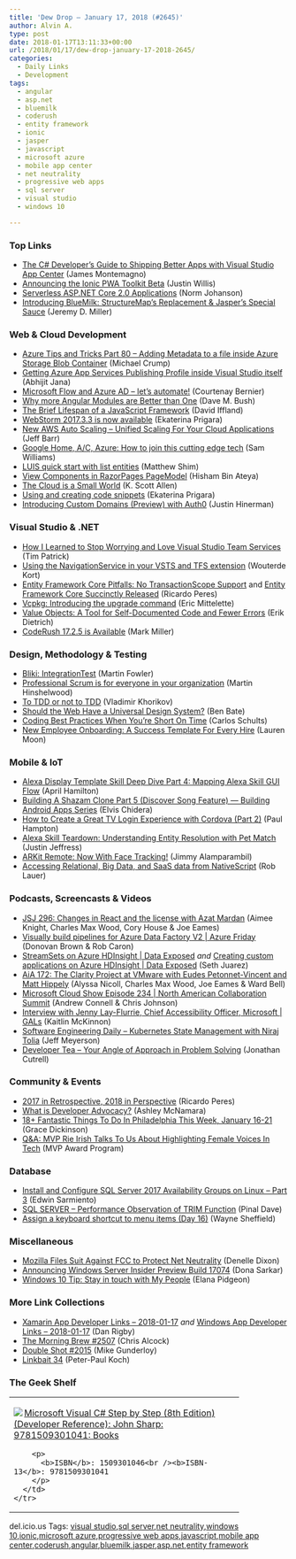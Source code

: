 ```yaml
---
title: 'Dew Drop – January 17, 2018 (#2645)'
author: Alvin A.
type: post
date: 2018-01-17T13:11:33+00:00
url: /2018/01/17/dew-drop-january-17-2018-2645/
categories:
  - Daily Links
  - Development
tags:
  - angular
  - asp.net
  - bluemilk
  - coderush
  - entity framework
  - ionic
  - jasper
  - javascript
  - microsoft azure
  - mobile app center
  - net neutrality
  - progressive web apps
  - sql server
  - visual studio
  - windows 10

---
```

### <a name="top"></a>Top Links

  * <a href="https://blog.xamarin.com/c-developers-guide-shipping-better-apps-visual-studio-app-center/" target="_blank">The C# Developer’s Guide to Shipping Better Apps with Visual Studio App Center</a> (James Montemagno)
  * <a href="https://blog.ionicframework.com/announcing-the-ionic-pwa-toolkit-beta/" target="_blank">Announcing the Ionic PWA Toolkit Beta</a> (Justin Willis)
  * <a href="http://feedproxy.google.com/~r/AwsDeveloperBlog/~3/KiVXEDzTb2U/" target="_blank">Serverless ASP.NET Core 2.0 Applications</a> (Norm Johanson)
  * <a href="https://jeremydmiller.com/2018/01/16/introducing-bluemilk-structuremaps-replacement-jaspers-special-sauce/" target="_blank">Introducing BlueMilk: StructureMap’s Replacement & Jasper’s Special Sauce</a> (Jeremy D. Miller)



### <a name="web"></a>Web & Cloud Development

  * <a href="https://www.michaelcrump.net/azure-tips-and-tricks80/" target="_blank">Azure Tips and Tricks Part 80 &#8211; Adding Metadata to a file inside Azure Storage Blob Container</a> (Michael Crump)
  * <a href="http://dailydotnettips.com/2018/01/17/getting-azure-app-services-publishing-profile-inside-visual-studio-itself/" target="_blank">Getting Azure App Services Publishing Profile inside Visual Studio itself</a> (Abhijit Jana)
  * <a href="https://blogs.technet.microsoft.com/cbernier/2018/01/16/microsoft-flow-and-azure-ad-lets-automate/" target="_blank">Microsoft Flow and Azure AD – let’s automate!</a> (Courtenay Bernier)
  * <a href="https://blog.dmbcllc.com/angular-modules-better-one/" target="_blank">Why more Angular Modules are Better than One</a> (Dave M. Bush)
  * <a href="http://www.infoq.com/news/2018/01/javascript-lifespan-limited?utm_campaign=infoq_content&utm_source=infoq&utm_medium=feed&utm_term=global" target="_blank">The Brief Lifespan of a JavaScript Framework</a> (David Iffland)
  * <a href="https://blog.jetbrains.com/webstorm/2018/01/webstorm-2017-3-3/" target="_blank">WebStorm 2017.3.3 is now available</a> (Ekaterina Prigara)
  * <a href="http://feedproxy.google.com/~r/AmazonWebServicesBlog/~3/tAJ64WVvap0/" target="_blank">New AWS Auto Scaling – Unified Scaling For Your Cloud Applications</a> (Jeff Barr)
  * <a href="http://www.codingwithsam.com/google-home-c-azure-join-cutting-edge-tech/" target="_blank">Google Home, A/C, Azure: How to join this cutting edge tech</a> (Sam Williams)
  * <a href="https://blog.botframework.com/2018/01/16/luis-quick-start-list-entities/" target="_blank">LUIS quick start with list entities</a> (Matthew Shim)
  * <a href="http://www.hishambinateya.com/view-components-in-razorpages-pagemodel" target="_blank">View Components in RazorPages PageModel</a> (Hisham Bin Ateya)
  * <a href="https://odetocode.com/blogs/scott/archive/2018/01/16/the-cloud-is-a-small-world.aspx" target="_blank">The Cloud is a Small World</a> (K. Scott Allen)
  * <a href="https://blog.jetbrains.com/webstorm/2018/01/using-and-creating-code-snippets/" target="_blank">Using and creating code snippets</a> (Ekaterina Prigara)
  * <a href="https://auth0.com/blog/introducing-custom-domains-preview-with-auth0/" target="_blank">Introducing Custom Domains (Preview) with Auth0</a> (Justin Hinerman)



### <a name="dotnet"></a>Visual Studio & .NET

  * <a href="https://visualstudiomagazine.com/articles/2018/01/12/love-vsts.aspx" target="_blank">How I Learned to Stop Worrying and Love Visual Studio Team Services</a> (Tim Patrick)
  * <a href="https://blogs.msdn.microsoft.com/visualstudioalmrangers/2018/01/16/using-the-navigationservice-in-your-vsts-and-tfs-extension/" target="_blank">Using the NavigationService in your VSTS and TFS extension</a> (Wouterde Kort)
  * <a href="https://weblogs.asp.net/ricardoperes/entity-framework-core-pitfalls-no-transactionscope-support?WT.mc_id=DX_MVP4025064" target="_blank">Entity Framework Core Pitfalls: No TransactionScope Support</a> and <a href="https://weblogs.asp.net/ricardoperes/entity-framework-core-succinctly-released?WT.mc_id=DX_MVP4025064" target="_blank">Entity Framework Core Succinctly Released</a> (Ricardo Peres)
  * <a href="https://blogs.msdn.microsoft.com/vcblog/2018/01/16/vcpkg-introducing-the-upgrade-command/" target="_blank">Vcpkg: Introducing the upgrade command</a> (Eric Mittelette)
  * <a href="https://blog.ndepend.com/value-objects-tool-self-documented-code-fewer-errors/" target="_blank">Value Objects: A Tool for Self-Documented Code and Fewer Errors</a> (Erik Dietrich)
  * <a href="https://community.devexpress.com/blogs/markmiller/archive/2018/01/16/coderush-17-2-5-is-available.aspx" target="_blank">CodeRush 17.2.5 is Available</a> (Mark Miller)



### <a name="design"></a>Design, Methodology & Testing

  * <a href="https://martinfowler.com/bliki/IntegrationTest.html" target="_blank">Bliki: IntegrationTest</a> (Martin Fowler)
  * <a href="https://nkdagility.com/professional-scrum-everyone-organisation/" target="_blank">Professional Scrum is for everyone in your organization</a> (Martin Hinshelwood)
  * <a href="http://enterprisecraftsmanship.com/2018/01/16/tdd-not-tdd/" target="_blank">To TDD or not to TDD</a> (Vladimir Khorikov)
  * <a href="https://www.webdesignerdepot.com/2018/01/should-the-web-have-a-universal-design-system/" target="_blank">Should the Web Have a Universal Design System?</a> (Ben Bate)
  * <a href="http://feedproxy.google.com/~r/SubMain/~3/_FwWZzl2rao/" target="_blank">Coding Best Practices When You’re Short On Time</a> (Carlos Schults)
  * <a href="https://blog.trello.com/new-employee-onboarding-best-practices-for-new-hires" target="_blank">New Employee Onboarding: A Success Template For Every Hire</a> (Lauren Moon)



### <a name="mobile"></a>Mobile & IoT

  * <a href="https://lovemyecho.com/2018/01/16/alexa-display-template-skill-deep-dive-part-4-mapping-alexa-skill-gui-flow/" target="_blank">Alexa Display Template Skill Deep Dive Part 4: Mapping Alexa Skill GUI Flow</a> (April Hamilton)
  * <a href="https://android.jlelse.eu/building-a-shazam-clone-part-5-discover-song-feature-building-android-apps-series-a70f7c3a9795?source=rss----8fca399d4de---4" target="_blank">Building A Shazam Clone Part 5 (Discover Song Feature) — Building Android Apps Series</a> (Elvis Chidera)
  * <a href="https://developer.amazon.com/blogs/appstore/post/fbc64579-e411-455d-ad10-3b09a507ae76/how-to-create-a-great-tv-login-experience-with-cordova-part-2" target="_blank">How to Create a Great TV Login Experience with Cordova (Part 2)</a> (Paul Hampton)
  * <a href="https://developer.amazon.com/blogs/alexa/post/cfbd2f5e-c72f-4b03-8040-8628bbca204c/alexa-skill-teardown-understanding-entity-resolution-with-pet-match" target="_blank">Alexa Skill Teardown: Understanding Entity Resolution with Pet Match</a> (Justin Jeffress)
  * <a href="https://blogs.unity3d.com/2018/01/16/arkit-remote-now-with-face-tracking/" target="_blank">ARKit Remote: Now With Face Tracking!</a> (Jimmy Alamparambil)
  * <a href="https://www.nativescript.org/blog/accessing-relational-big-data-and-saas-data-from-nativescript" target="_blank">Accessing Relational, Big Data, and SaaS data from NativeScript</a> (Rob Lauer)



### <a name="podcasts"></a>Podcasts, Screencasts & Videos

  * <a href="https://devchat.tv/js-jabber/jsj-296-changes-react-license-azat-mardan" target="_blank">JSJ 296: Changes in React and the license with Azat Mardan</a> (Aimee Knight, Charles Max Wood, Cory House & Joe Eames)
  * <a href="https://channel9.msdn.com/Shows/Azure-Friday/Visually-build-pipelines-for-Azure-Data-Factory-V2?WT.mc_id=DX_MVP4025064" target="_blank">Visually build pipelines for Azure Data Factory V2 | Azure Friday</a> (Donovan Brown & Rob Caron)
  * <a href="https://channel9.msdn.com/Shows/Data-Exposed/StreamSets-on-Azure-HDInsight?WT.mc_id=DX_MVP4025064" target="_blank">StreamSets on Azure HDInsight | Data Exposed</a> _and_ <a href="https://channel9.msdn.com/Shows/Data-Exposed/Creating-custom-applications-on-Azure-HDInsight?WT.mc_id=DX_MVP4025064" target="_blank">Creating custom applications on Azure HDInsight | Data Exposed</a> (Seth Juarez)
  * <a href="https://devchat.tv/adv-in-angular/aia-172-clarity-project-vmware-eudes-petonnet-vincent-matt-hippely" target="_blank">AiA 172: The Clarity Project at VMware with Eudes Petonnet-Vincent and Matt Hippely</a> (Alyssa Nicoll, Charles Max Wood, Joe Eames & Ward Bell)
  * <a href="http://feeds.microsoftcloudshow.com/~r/microsoftcloudshowepisodes/~3/izV_hqhCGvg/234-north-american-collaboration-summit" target="_blank">Microsoft Cloud Show Episode 234 | North American Collaboration Summit</a> (Andrew Connell & Chris Johnson)
  * <a href="https://channel9.msdn.com/Shows/GALs/Interview-with-Jenny-Lay-Flurrie-Chief-Accessibility-Officer-Microsoft?WT.mc_id=DX_MVP4025064" target="_blank">Interview with Jenny Lay-Flurrie, Chief Accessibility Officer, Microsoft | GALs</a> (Kaitlin McKinnon)
  * <a href="https://softwareengineeringdaily.com/2018/01/17/kubernetes-state-management-with-niraj-tolia/" target="_blank">Software Engineering Daily &#8211; Kubernetes State Management with Niraj Tolia</a> (Jeff Meyerson)
  * <a href="http://developertea.simplecast.fm/485" target="_blank">Developer Tea &#8211; Your Angle of Approach in Problem Solving</a> (Jonathan Cutrell)



### <a name="events"></a>Community & Events

  * <a href="https://weblogs.asp.net/ricardoperes/2017-in-retrospective-2018-in-perspective?WT.mc_id=DX_MVP4025064" target="_blank">2017 in Retrospective, 2018 in Perspective</a> (Ricardo Peres)
  * <a href="https://medium.com/@ashleymcnamara/what-is-developer-advocacy-3a92442b627c?source=rss-3ded8573854e------2" target="_blank">What is Developer Advocacy?</a> (Ashley McNamara)
  * <a href="https://www.uwishunu.com/2018/01/18-fantastic-things-philadelphia-week-january-16-21/" target="_blank">18+ Fantastic Things To Do In Philadelphia This Week, January 16-21</a> (Grace Dickinson)
  * <a href="https://blogs.msdn.microsoft.com/mvpawardprogram/2018/01/16/qa-mvp-rie-irish/" target="_blank">Q&A: MVP Rie Irish Talks To Us About Highlighting Female Voices In Tech</a> (MVP Award Program)



### <a name="sql"></a>Database

  * <a href="http://feedproxy.google.com/~r/MSSQLTips-LatestSqlServerTips/~3/r-pqR4avn5E/tip.asp" target="_blank">Install and Configure SQL Server 2017 Availability Groups on Linux &#8211; Part 3</a> (Edwin Sarmiento)
  * <a href="https://blog.sqlauthority.com/2018/01/17/sql-server-performance-observation-trim-function/" target="_blank">SQL SERVER – Performance Observation of TRIM Function</a> (Pinal Dave)
  * <a href="http://blog.waynesheffield.com/wayne/archive/2018/01/assigning-keyboard-shortcuts-menu-items-day-16/" target="_blank">Assign a keyboard shortcut to menu items (Day 16)</a> (Wayne Sheffield)



### <a name="misc"></a>Miscellaneous

  * <a href="https://blog.mozilla.org/blog/2018/01/16/mozilla-files-suit-fcc-protect-net-neutrality/" target="_blank">Mozilla Files Suit Against FCC to Protect Net Neutrality</a> (Denelle Dixon)
  * <a href="http://blogs.windows.com/windowsexperience/2018/01/16/announcing-windows-server-insider-preview-build-17074/?WT.mc_id=DX_MVP4025064" target="_blank">Announcing Windows Server Insider Preview Build 17074</a> (Dona Sarkar)
  * <a href="http://blogs.windows.com/windowsexperience/2018/01/16/windows-10-tip-stay-touch-people/?WT.mc_id=DX_MVP4025064" target="_blank">Windows 10 Tip: Stay in touch with My People</a> (Elana Pidgeon)



### <a name="links"></a>More Link Collections

  * <a href="https://www.allaboutxamarin.com/2018/01/xamarin-app-developer-links-2018-01-17/" target="_blank">Xamarin App Developer Links &#8211; 2018-01-17</a> _and_ <a href="https://www.windowsappdev.com/2018/01/windows-app-developer-links-2018-01-17/" target="_blank">Windows App Developer Links &#8211; 2018-01-17</a> (Dan Rigby)
  * <a href="http://feedproxy.google.com/~r/ReflectivePerspective/~3/4l00cBdMVkc/" target="_blank">The Morning Brew #2507</a> (Chris Alcock)
  * <a href="https://afreshcup.com/home/2018/01/17/double-shot-2015.html" target="_blank">Double Shot #2015</a> (Mike Gunderloy)
  * <a href="http://www.quirksmode.org/blog/archives/2018/01/linkbait_34.html" target="_blank">Linkbait 34</a> (Peter-Paul Koch)



### <a name="shelf"></a>The Geek Shelf

<div class="wlWriterEditableSmartContent" id="scid:7dc1bd33-94bd-46fd-a20b-0131235bcd47:91e76e22-7d91-4166-9d72-44ff5639eb2b" style="margin: 0px; padding: 0px; float: none; display: inline;">
  <table cellspacing="0" cellpadding="2" width="400" border="0" unselectable="on">
    <tr>
      <td valign="top" width="400">
        <p>
          <a title="Microsoft Visual C# Step by Step (8th Edition) (Developer Reference): John Sharp: 9781509301041: Books" href="http://www.amazon.com/exec/obidos/ASIN/1509301046/amavin-20"><img data-recalc-dims="1" decoding="async" src="https://i0.wp.com/images-na.ssl-images-amazon.com/images/I/41N-t2baooL._AC_US218_.jpg?w=660&#038;ssl=1" border="0" align="left" style="float:left" />Microsoft Visual C# Step by Step (8th Edition) (Developer Reference): John Sharp: 9781509301041: Books</a>
        </p>
        
        <p>
          <b>ISBN</b>: 1509301046<br /><b>ISBN-13</b>: 9781509301041
        </p>
      </td>
    </tr>
  </table>
</div>



<div class="wlWriterEditableSmartContent" id="scid:77ECF5F8-D252-44F5-B4EB-D463C5396A79:e3cb659b-0637-46a6-a9e9-a3ab755b441b" style="margin: 0px; padding: 0px; float: none; display: inline;">
  del.icio.us Tags: <a href="http://del.icio.us/popular/visual+studio" rel="tag">visual studio</a>,<a href="http://del.icio.us/popular/sql+server" rel="tag">sql server</a>,<a href="http://del.icio.us/popular/net+neutrality" rel="tag">net neutrality</a>,<a href="http://del.icio.us/popular/windows+10" rel="tag">windows 10</a>,<a href="http://del.icio.us/popular/ionic" rel="tag">ionic</a>,<a href="http://del.icio.us/popular/microsoft+azure" rel="tag">microsoft azure</a>,<a href="http://del.icio.us/popular/progressive+web+apps" rel="tag">progressive web apps</a>,<a href="http://del.icio.us/popular/javascript" rel="tag">javascript</a>,<a href="http://del.icio.us/popular/mobile+app+center" rel="tag">mobile app center</a>,<a href="http://del.icio.us/popular/coderush" rel="tag">coderush</a>,<a href="http://del.icio.us/popular/angular" rel="tag">angular</a>,<a href="http://del.icio.us/popular/bluemilk" rel="tag">bluemilk</a>,<a href="http://del.icio.us/popular/jasper" rel="tag">jasper</a>,<a href="http://del.icio.us/popular/asp.net" rel="tag">asp.net</a>,<a href="http://del.icio.us/popular/entity+framework" rel="tag">entity framework</a>
</div>